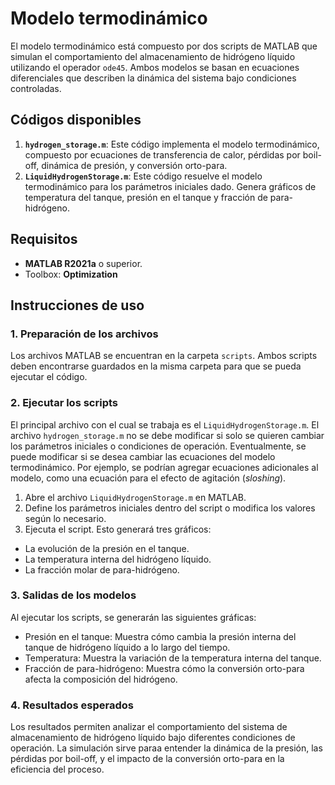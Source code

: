 # Modelo termodinámico
El modelo termodinámico está compuesto por dos scripts de MATLAB que simulan el comportamiento del almacenamiento de hidrógeno líquido utilizando el operador `ode45`. Ambos modelos se basan en ecuaciones diferenciales que describen la dinámica del sistema bajo condiciones controladas.

## Códigos disponibles

1. **`hydrogen_storage.m`**: Este código implementa el modelo termodinámico, compuesto por ecuaciones de transferencia de calor, pérdidas por boil-off, dinámica de presión, y conversión orto-para.
2. **`LiquidHydrogenStorage.m`**: Este código resuelve el modelo termodinámico para los parámetros iniciales dado. Genera gráficos de temperatura del tanque, presión en el tanque y fracción de para-hidrógeno.

## Requisitos

- **MATLAB R2021a** o superior.
- Toolbox: **Optimization** 

## Instrucciones de uso

### 1. Preparación de los archivos
Los archivos MATLAB se encuentran en la carpeta `scripts`. Ambos scripts deben encontrarse guardados en la misma carpeta para que se pueda ejecutar el código.

### 2. Ejecutar los scripts
El principal archivo con el cual se trabaja es el `LiquidHydrogenStorage.m`. El archivo `hydrogen_storage.m` no se debe modificar si solo se quieren cambiar los parámetros iniciales o condiciones de operación. Eventualmente, se puede modificar si se desea cambiar las ecuaciones del modelo termodinámico. Por ejemplo, se podrían agregar ecuaciones adicionales al modelo, como una ecuación para el efecto de agitación (*sloshing*). 
1. Abre el archivo `LiquidHydrogenStorage.m` en MATLAB. 
2. Define los parámetros iniciales dentro del script o modifica los valores según lo necesario.
3. Ejecuta el script. Esto generará tres gráficos:
  - La evolución de la presión en el tanque.
  - La temperatura interna del hidrógeno líquido.
  - La fracción molar de para-hidrógeno.

### 3. Salidas de los modelos
Al ejecutar los scripts, se generarán las siguientes gráficas:
- Presión en el tanque: Muestra cómo cambia la presión interna del tanque de hidrógeno líquido a lo largo del tiempo.
- Temperatura: Muestra la variación de la temperatura interna del tanque.
- Fracción de para-hidrógeno: Muestra cómo la conversión orto-para afecta la composición del hidrógeno.

### 4. Resultados esperados
Los resultados permiten analizar el comportamiento del sistema de almacenamiento de hidrógeno líquido bajo diferentes condiciones de operación. La simulación sirve paraa entender la dinámica de la presión, las pérdidas por boil-off, y el impacto de la conversión orto-para en la eficiencia del proceso.
